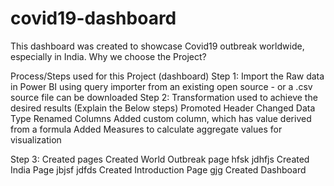 # covid19-dashboard
This dashboard was created to showcase Covid19 outbreak worldwide, especially in India. 
Why we choose the Project?

Process/Steps used for this Project (dashboard)
Step 1: Import the Raw data in Power BI using query importer from an existing open source - or a .csv source file can be downloaded
Step 2: Transformation used to achieve the desired results (Explain the Below steps)
  Promoted Header
  Changed Data Type
  Renamed Columns
  Added custom column, which has value derived from a formula
  Added Measures to calculate aggregate values for visualization

Step 3: Created pages
  Created World Outbreak page
    hfsk
    jdhfjs
  Created India Page
  jbjsf
  jdfds
Created Introduction Page
  gjg
Created Dashboard
